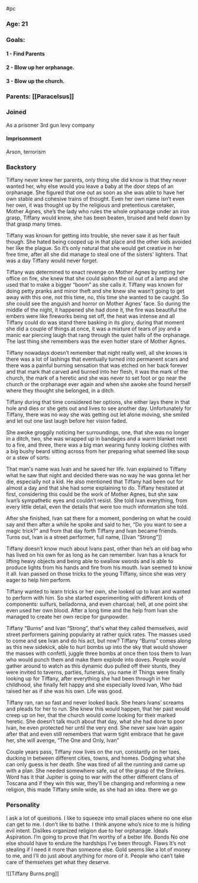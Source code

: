 #pc
### Age: 21
### Goals:
#### 1 - Find Parents
#### 2 - Blow up her orphanage.

#### 3 - Blow up the church.
### Parents: [[Paracelsus]]

### Joined
As a prisoner 3rd gun levy company
#### Imprisonment
Arson, terrorism

### Backstory
Tiffany never knew her parents, only thing she did know is that they never wanted her, why else would you leave a baby at the door steps of an orphanage. She figured that one out as soon as she was able to have her own stable and cohesive trains of thought. Even her own name isn’t even her own, it was thought up by the religious and pretentious caretaker, Mother Agnes, she’s the lady who rules the whole orphanage under an iron grasp, Tiffany would know, she has been beaten, bruised and held down by that grasp many times.

Tiffany was known for getting into trouble, she never saw it as her fault though. She hated being cooped up in that place and the other kids avoided her like the plague. So it’s only natural that she would get creative in her free time, after all she did manage to steal one of the sisters' lighters. That was a day Tiffany would never forget.

Tiffany was determined to enact revenge on Mother Agnes by setting her office on fire, she knew that she could siphon the oil out of a lamp and she used that to make a bigger “boom” as she calls it. Tiffany was known for doing petty pranks and minor theft and she knew she wasn’t going to get away with this one, not this time, no, this time she wanted to be caught. So she could see the anguish and horror on Mother Agnes’ face. So during the middle of the night, it happened she had done it, the fire was beautiful the embers were like fireworks being set off, the heat was intense and all Tiffany could do was stand there basking in its glory, during that moment she did a couple of things at once, it was a mixture of tears of joy and a manic ear piercing laugh that rang through the quiet halls of the orphanage. The last thing she remembers was the even hotter stare of Mother Agnes.

Tiffany nowadays doesn’t remember that night really well, all she knows is there was a lot of lashings that eventually turned into permanent scars and there was a painful burning sensation that was etched on her back forever and that mark that carved and burned into her flesh, it was the mark of the church, the mark of a heretic and she was never to set foot or go near the church or the orphanage ever again and when she awoke she found herself where they thought she belonged, in a ditch.

Tiffany during that time considered her options, she either lays there in that hole and dies or she gets out and lives to see another day. Unfortunately for Tiffany, there was no way she was getting out let alone moving, she smiled and let out one last laugh before her vision faded.

She awoke groggily noticing her surroundings, one, that she was no longer in a ditch, two, she was wrapped up in bandages and a warm blanket next to a fire, and three, there was a big man wearing funny looking clothes with a big bushy beard sitting across from her preparing what seemed like soup or a stew of sorts.

That man's name was Ivan and he saved her life. Ivan explained to Tiffany what he saw that night and decided there was no way he was gonna let her die, especially not a kid. He also mentioned that Tiffany had been out for almost a day and that she had some explaining to do. Tiffany hesitated at first, considering this could be the work of Mother Agnes, but she saw Ivan’s sympathetic eyes and couldn’t resist. She told Ivan everything, from every little detail, even the details that were too much information she told. 

After she finished, Ivan sat there for a moment, pondering on what he could say and then after a while he spoke and said to her, “Do you want to see a magic trick?” and from that day forth Tiffany and Ivan became friends. Turns out, Ivan is a street performer, full name, [[Ivan “Strong”]] 

Tiffany doesn’t know much about Ivans past, other than he’s an old bag who has lived on his own for as long as he can remember. Ivan has a knack for lifting heavy objects and being able to swallow swords and is able to produce lights from his hands and fire from his mouth. Ivan seemed to know it all. Ivan passed on those tricks to the young Tiffany, since she was very eager to help him perform.

Tiffany wanted to learn tricks or her own, she looked up to Ivan and wanted to perform with him. So she started experimenting with different kinds of components: sulfurs, belladonna, and even charcoal; hell, at one point she even used her own blood. After a long time and the help from Ivan she managed to create her own recipe for gunpowder. 

Tiffany “Burns” and Ivan “Strong”, that's what they called themselves, avid street performers gaining popularity at rather quick rates. The masses used to come and see Ivan and do his act, but now? Tiffany “Burns” comes along as this new sidekick, able to hurl bombs up into the sky that would shower the masses with confetti, juggle three bombs at once then toss them to Ivan who would punch them and make them explode into doves. People would gather around to watch as this dynamic duo pulled off their stunts, they were invited to taverns, parties, funerals, you name it! Things were finally looking up for Tiffany, after everything she had been through in her childhood, she finally felt happy and she especially loved Ivan, Who had raised her as if she was his own. Life was good.

Tiffany ran, ran so fast and never looked back. She hears Ivans’ screams and pleads for her  to run. She knew this would happen, that her past would creep up on her, that the church would come looking for their marked heretic. She doesn’t talk much about that day, what she had done to poor Ivan, he even protected her until the very end. She never saw Ivan again after that and even still remembers that warm tight embrace that he gave her, she will avenge, “The One and Only, Ivan”

Couple years pass, Tiffany now lives on the run, constantly on her toes, ducking in between different cities, towns, and homes. Dodging what she can only guess is her death. She was tired of all the running and came up with a plan. She needed somewhere safe, out of the grasp of the Shrikes. Word has it that Jupiter is going to war with the other different clans of Toscana and if they win this war, they’ll be changing and reforming a new religion, this made Tiffany smile wide, as she had an idea.
there we go

### Personality
I ask a lot of questions. 
I like to squeeze into small places where no one else can get to me. 
I don’t like to bathe. 
I think anyone who’s nice to me is hiding evil intent. 
Dislikes organized religion due to her orphanage.
Ideals Aspiration. 
I’m going to prove that I’m worthy of a better life. 
Bonds No one else should have to endure the hardships I’ve been through. 
Flaws It’s not stealing if I need it more than someone else. 
Gold seems like a lot of money to me, and I’ll do just about anything for more of it. 
People who can’t take care of themselves get what they deserve.

![[Tiffany Burns.png]]